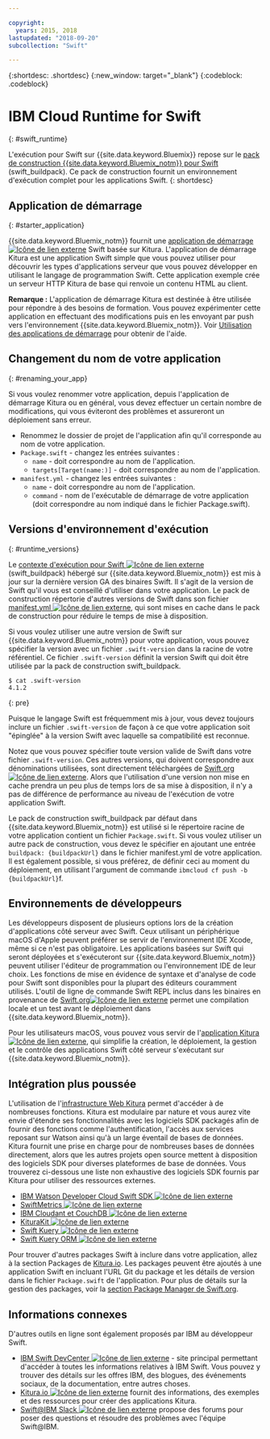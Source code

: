 ```yaml
---

copyright:
  years: 2015, 2018
lastupdated: "2018-09-20"
subcollection: "Swift"

---
```


{:shortdesc: .shortdesc}
{:new_window: target="_blank"}
{:codeblock: .codeblock}

# IBM Cloud Runtime for Swift
{: #swift_runtime}

L'exécution pour Swift sur {{site.data.keyword.Bluemix}} repose sur le [pack de construction {{site.data.keyword.Bluemix_notm}} pour Swift](https://github.com/IBM-Swift/swift-buildpack) (swift_buildpack).
Ce pack de construction fournit un environnement d'exécution complet pour les applications Swift.
{: shortdesc}

## Application de démarrage
{: #starter_application}

{{site.data.keyword.Bluemix_notm}} fournit une [application de démarrage ![Icône de lien externe](../../icons/launch-glyph.svg "Icône de lien externe")](https://github.com/IBM-Cloud/Kitura-Starter) Swift basée sur Kitura. L'application de démarrage Kitura est une application Swift simple que vous pouvez utiliser pour découvrir les types d'applications serveur que vous pouvez développer en utilisant le langage de programmation Swift. Cette application exemple crée un serveur HTTP Kitura de base qui renvoie un contenu HTML au client.

**Remarque :** L'application de démarrage Kitura est destinée à être utilisée pour répondre à des besoins de formation. Vous pouvez expérimenter cette application en effectuant des modifications puis en les envoyant par push vers l'environnement {{site.data.keyword.Bluemix_notm}}. Voir [Utilisation des applications de démarrage](../common/starter_app_usage.html) pour obtenir de l'aide.

## Changement du nom de votre application
{: #renaming_your_app}

Si vous voulez renommer votre application, depuis l'application de démarrage Kitura ou en général, vous devez effectuer un certain nombre de modifications, qui vous éviteront des problèmes et assureront un déploiement sans erreur.

- Renommez le dossier de projet de l'application afin qu'il corresponde au nom de votre application.
- `Package.swift` - changez les entrées suivantes :
    - `name` - doit correspondre au nom de l'application.
    - `targets[Target(name:)]` - doit correspondre au nom de l'application.
- `manifest.yml` - changez les entrées suivantes :
    - `name` - doit correspondre au nom de l'application.
    - `command` - nom de l'exécutable de démarrage de votre application (doit correspondre au nom indiqué dans le fichier Package.swift).

## Versions d'environnement d'exécution
{: #runtime_versions}

Le [contexte d'exécution pour Swift ![Icône de lien externe](../../icons/launch-glyph.svg "Icône de lien externe")](https://github.com/IBM-Swift/swift-buildpack) (swift_buildpack) hébergé sur {{site.data.keyword.Bluemix_notm}} est mis à jour sur la dernière version GA des binaires Swift. Il s'agit de la version de Swift qu'il vous est conseillé d'utiliser dans votre application. Le pack de construction répertorie d'autres versions de Swift dans son fichier [manifest.yml ![Icône de lien externe](../../icons/launch-glyph.svg "Icône de lien externe")](https://github.com/IBM-Swift/swift-buildpack/blob/master/manifest.yml), qui sont mises en cache dans le pack de construction pour réduire le temps de mise à disposition.

Si vous voulez utiliser une autre version de Swift sur {{site.data.keyword.Bluemix_notm}} pour votre application, vous pouvez spécifier la version avec un fichier `.swift-version` dans la racine de votre référentiel. Ce fichier `.swift-version` définit la version Swift qui doit être utilisée par la pack de construction swift_buildpack.

```
$ cat .swift-version
4.1.2
```
{: pre}

Puisque le langage Swift est fréquemment mis à jour, vous devez toujours inclure un fichier `.swift-version` de façon à ce que votre application soit "épinglée" à la version Swift avec laquelle sa compatibilité est reconnue.

Notez que vous pouvez spécifier toute version valide de Swift dans votre fichier `.swift-version`. Ces autres versions, qui doivent correspondre aux dénominations utilisées, sont directement téléchargées de [Swift.org![Icône de lien externe](../../icons/launch-glyph.svg "Icône de lien externe")](https://swift.org/download/). Alors que l'utilisation d'une version non mise en cache prendra un peu plus de temps lors de sa mise à disposition, il n'y a pas de différence de performance au niveau de l'exécution de votre application Swift.

Le pack de construction swift_buildpack par défaut dans {{site.data.keyword.Bluemix_notm}} est utilisé si le répertoire racine de votre application contient un fichier `Package.swift`.  Si vous voulez utiliser un autre pack de construction, vous devez le spécifier en ajoutant une entrée `buildpack: {buildpackUrl}` dans le fichier manifest.yml de votre application. Il est également possible, si vous préférez, de définir ceci au moment du déploiement, en utilisant l'argument de commande `ibmcloud cf push -b {buildpackUrl}`f.


## Environnements de développeurs

Les développeurs disposent de plusieurs options lors de la création d'applications côté serveur avec Swift. Ceux utilisant un périphérique macOS d'Apple peuvent préférer se servir de l'environnement IDE Xcode, même si ce n'est pas obligatoire.  Les applications basées sur Swift qui seront déployées et s'exécuteront sur {{site.data.keyword.Bluemix_notm}} peuvent utiliser l'éditeur de programmation ou l'environnement IDE de leur choix.  Les fonctions de mise en évidence de syntaxe et d'analyse de code pour Swift sont disponibles pour la plupart des éditeurs couramment utilisés. L'outil de ligne de commande Swift REPL inclus dans les binaires en provenance de [Swift.org![Icône de lien externe](../../icons/launch-glyph.svg "Icône de lien externe")](https://swift.org/) permet une compilation locale et un test avant le déploiement dans {{site.data.keyword.Bluemix_notm}}.

Pour les utilisateurs macOS, vous pouvez vous servir de l'[application Kitura ![Icône de lien externe](../../icons/launch-glyph.svg "Icône de lien externe")](https://www.kitura.io/app.html), qui simplifie la création, le déploiement, la gestion et le contrôle des applications Swift côté serveur s'exécutant sur {{site.data.keyword.Bluemix_notm}}.  


## Intégration plus poussée

L'utilisation de l'[infrastructure Web Kitura](http://ibm-swift.github.io/Kitura/) permet d'accéder à de nombreuses fonctions. Kitura est modulaire par nature et vous aurez vite envie d'étendre ses fonctionnalités avec les logiciels SDK packagés afin de fournir des fonctions comme l'authentification, l'accès aux services reposant sur Watson ainsi qu'à un large éventail de bases de données.  Kitura fournit une prise en charge pour de nombreuses bases de données directement, alors que les autres projets open source mettent à disposition des logiciels SDK pour diverses plateformes de base de données. Vous trouverez ci-dessous une liste non exhaustive des logiciels SDK fournis par Kitura pour utiliser des ressources externes.

- [IBM Watson Developer Cloud Swift SDK ![Icône de lien externe](../../icons/launch-glyph.svg "Icône de lien extene")](https://github.com/watson-developer-cloud/swift-sdk/)
- [SwiftMetrics ![Icône de lien externe](../../icons/launch-glyph.svg "Icône de lien externe")](https://github.com/RuntimeTools/SwiftMetrics)
- [IBM Cloudant et CouchDB ![Icône de lien externe](../../icons/launch-glyph.svg "Icône de lien externe")](https://github.com/IBM-Swift/Kitura-CouchDB)
- [KituraKit ![Icône de lien externe](../../icons/launch-glyph.svg "Icône de lien externe")](https://github.com/IBM-Swift/KituraKit)
- [Swift Kuery ![Icône de lien externe](../../icons/launch-glyph.svg "Icône de lien externe")](https://github.com/IBM-Swift/Swift-Kuery/)
- [Swift Kuery ORM ![Icône de lien externe](../../icons/launch-glyph.svg "Icône de lien externe")](https://github.com/IBM-Swift/Swift-Kuery-ORM)

Pour trouver d'autres packages Swift à inclure dans votre application, allez à la section Packages de [Kitura.io](https://www.kitura.io/packages.html). Les packages peuvent être ajoutés à une application Swift en incluant l'URL Git du package et les détails de version dans le fichier `Package.swift` de l'application. Pour plus de détails sur la gestion des packages, voir la [section Package Manager de Swift.org](https://swift.org/package-manager/).


## Informations connexes

D'autres outils en ligne sont également proposés par IBM au développeur Swift.
- [IBM Swift DevCenter ![Icône de lien externe](../../icons/launch-glyph.svg "Icône de lien externe")](https://developer.ibm.com/swift/) - site principal permettant d'accéder à toutes les informations relatives à IBM Swift. Vous pouvez y trouver des détails sur les offres IBM, des blogues, des événements sociaux, de la documentation, entre autres choses.
- [Kitura.io ![Icône de lien externe](../../icons/launch-glyph.svg "Icône de lien externe")](https://www.kitura.io/index.html) fournit des informations, des exemples et des ressources pour créer des applications Kitura.
- [Swift@IBM Slack ![Icône de lien externe](../../icons/launch-glyph.svg "Icône de lien externe")](http://swift-at-ibm-slack.mybluemix.net/) propose des forums pour poser des questions et résoudre des problèmes avec l'équipe Swift@IBM.
